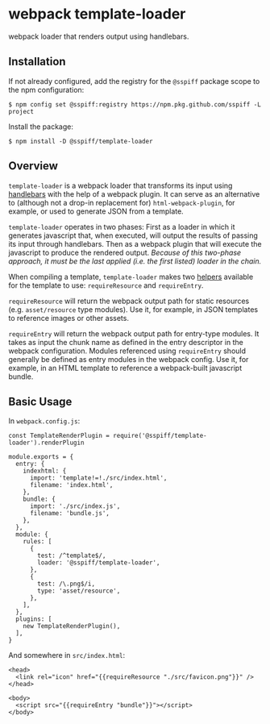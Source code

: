 # webpack template-loader
webpack loader that renders output using handlebars.


## Installation

If not already configured, add the registry for the `@sspiff` package scope
to the npm configuration:

```
$ npm config set @sspiff:registry https://npm.pkg.github.com/sspiff -L project
```

Install the package:

```
$ npm install -D @sspiff/template-loader
```


## Overview

`template-loader` is a webpack loader that transforms its input using
[handlebars](https://handlebarsjs.com/guide/) with the help of a webpack
plugin.  It can serve as an alternative to (although not a drop-in replacement
for) `html-webpack-plugin`, for example, or used to generate JSON from a
template.

`template-loader` operates in two phases: First as a loader in which it
generates javascript that, when executed, will output the results of passing
its input through handlebars.  Then as a webpack plugin that will execute
the javascript to produce the rendered output.  *Because of this two-phase
approach, it must be the last applied (i.e. the first listed) loader in the
chain.*

When compiling a template, `template-loader` makes two
[helpers](https://handlebarsjs.com/guide/#custom-helpers) available
for the template to use: `requireResource` and `requireEntry`.

`requireResource` will return the webpack output path for static resources
(e.g. `asset/resource` type modules).  Use it, for example, in JSON templates
to reference images or other assets.

`requireEntry` will return the webpack output path for entry-type modules.
It takes as input the chunk name as defined in the entry descriptor in
the webpack configuration.  Modules referenced using `requireEntry` should
generally be defined as entry modules in the webpack config.  Use it, for
example, in an HTML template to reference a webpack-built javascript bundle.


## Basic Usage

In `webpack.config.js`:

```
const TemplateRenderPlugin = require('@sspiff/template-loader').renderPlugin

module.exports = {
  entry: {
    indexhtml: {
      import: 'template!=!./src/index.html',
      filename: 'index.html',
    },
    bundle: {
      import: './src/index.js',
      filename: 'bundle.js',
    },
  },
  module: {
    rules: [
      {
        test: /^template$/,
        loader: '@sspiff/template-loader',
      },
      {
        test: /\.png$/i,
        type: 'asset/resource',
      },
    ],
  },
  plugins: [
    new TemplateRenderPlugin(),
  ],
}
```

And somewhere in `src/index.html`:

```
<head>
  <link rel="icon" href="{{requireResource "./src/favicon.png"}}" />
</head>

<body>
  <script src="{{requireEntry "bundle"}}"></script>
</body>
```

